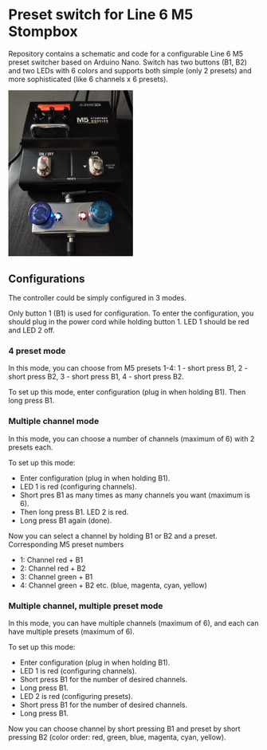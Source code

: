 # Preset switch for Line 6 M5 Stompbox

Repository contains a schematic and code for a configurable Line 6 M5 preset switcher based on Arduino Nano.
Switch has two buttons (B1, B2) and two LEDs with 6 colors and supports both simple (only 2 presets) and more sophisticated (like 6 channels x 6  presets).

<img src="https://github.com/dawidm/m5_controller/blob/master/m5_controller.jpg?raw=true" alt="drawing" width="250"/>

## Configurations
The controller could be simply configured in 3 modes.

Only button 1 (B1) is used for configuration. To enter the configuration, you should plug in the power cord while holding button 1. LED 1 should be red and LED 2 off.

### 4 preset mode
In this mode, you can choose from M5 presets 1-4: 1 - short press B1, 2 - short press B2,  3 - short press B1, 4 - short press B2.

To set up this mode, enter configuration (plug in when holding B1). Then long press B1.

### Multiple channel mode
In this mode, you can choose a number of channels (maximum of 6) with 2 presets each.

To set up this mode:
* Enter configuration (plug in when holding B1).
* LED 1 is red (configuring channels).
* Short pres B1 as many times as many channels you want (maximum is 6).
* Then long press B1. LED 2 is red.
* Long press B1 again (done).

Now you can select a channel by holding B1 or B2 and a preset. Corresponding M5 preset numbers
* 1: Channel red + B1
* 2: Channel red + B2
* 3: Channel green + B1
* 4: Channel green + B2 etc. (blue, magenta, cyan, yellow)

### Multiple channel, multiple preset mode
In this mode, you can have multiple channels (maximum of 6), and each can have multiple presets (maximum of 6).

To set up this mode:
* Enter configuration (plug in when holding B1).
* LED 1 is red (configuring channels).
* Short press B1 for the number of desired channels.
* Long press B1.
* LED 2 is red (configuring presets).
* Short press B1 for the number of desired channels.
* Long press B1.

Now you can choose channel by short pressing B1 and preset by short pressing B2 (color order: red, green, blue, magenta, cyan, yellow).
